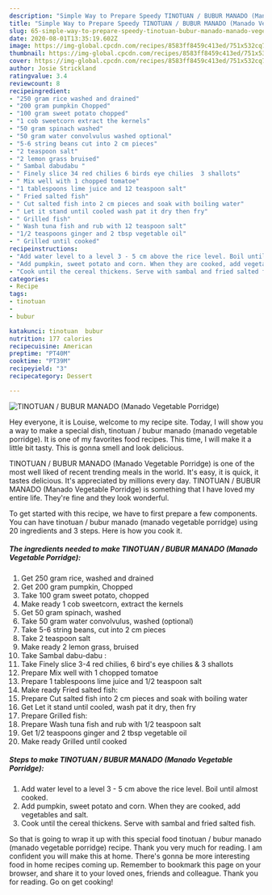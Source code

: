 ```yaml
---
description: "Simple Way to Prepare Speedy TINOTUAN / BUBUR MANADO (Manado Vegetable Porridge)"
title: "Simple Way to Prepare Speedy TINOTUAN / BUBUR MANADO (Manado Vegetable Porridge)"
slug: 65-simple-way-to-prepare-speedy-tinotuan-bubur-manado-manado-vegetable-porridge
date: 2020-08-01T13:35:19.602Z
image: https://img-global.cpcdn.com/recipes/8583ff8459c413ed/751x532cq70/tinotuan-bubur-manado-manado-vegetable-porridge-recipe-main-photo.jpg
thumbnail: https://img-global.cpcdn.com/recipes/8583ff8459c413ed/751x532cq70/tinotuan-bubur-manado-manado-vegetable-porridge-recipe-main-photo.jpg
cover: https://img-global.cpcdn.com/recipes/8583ff8459c413ed/751x532cq70/tinotuan-bubur-manado-manado-vegetable-porridge-recipe-main-photo.jpg
author: Josie Strickland
ratingvalue: 3.4
reviewcount: 8
recipeingredient:
- "250 gram rice washed and drained"
- "200 gram pumpkin Chopped"
- "100 gram sweet potato chopped"
- "1 cob sweetcorn extract the kernels"
- "50 gram spinach washed"
- "50 gram water convolvulus washed optional"
- "5-6 string beans cut into 2 cm pieces"
- "2 teaspoon salt"
- "2 lemon grass bruised"
- " Sambal dabudabu "
- " Finely slice 34 red chilies 6 birds eye chilies  3 shallots"
- " Mix well with 1 chopped tomatoe"
- "1 tablespoons lime juice and 12 teaspoon salt"
- " Fried salted fish"
- " Cut salted fish into 2 cm pieces and soak with boiling water"
- " Let it stand until cooled wash pat it dry then fry"
- " Grilled fish"
- " Wash tuna fish and rub with 12 teaspoon salt"
- "1/2 teaspoons ginger and 2 tbsp vegetable oil"
- " Grilled until cooked"
recipeinstructions:
- "Add water level to a level 3 - 5 cm above the rice level. Boil until almost cooked."
- "Add pumpkin, sweet potato and corn. When they are cooked, add vegetables and salt."
- "Cook until the cereal thickens. Serve with sambal and fried salted fish."
categories:
- Recipe
tags:
- tinotuan
- 
- bubur

katakunci: tinotuan  bubur 
nutrition: 177 calories
recipecuisine: American
preptime: "PT40M"
cooktime: "PT39M"
recipeyield: "3"
recipecategory: Dessert

---
```



![TINOTUAN / BUBUR MANADO (Manado Vegetable Porridge)](https://img-global.cpcdn.com/recipes/8583ff8459c413ed/751x532cq70/tinotuan-bubur-manado-manado-vegetable-porridge-recipe-main-photo.jpg)

Hey everyone, it is Louise, welcome to my recipe site. Today, I will show you a way to make a special dish, tinotuan / bubur manado (manado vegetable porridge). It is one of my favorites food recipes. This time, I will make it a little bit tasty. This is gonna smell and look delicious.



TINOTUAN / BUBUR MANADO (Manado Vegetable Porridge) is one of the most well liked of recent trending meals in the world. It's easy, it is quick, it tastes delicious. It's appreciated by millions every day. TINOTUAN / BUBUR MANADO (Manado Vegetable Porridge) is something that I have loved my entire life. They're fine and they look wonderful.


To get started with this recipe, we have to first prepare a few components. You can have tinotuan / bubur manado (manado vegetable porridge) using 20 ingredients and 3 steps. Here is how you cook it.

<!--inarticleads1-->

##### The ingredients needed to make TINOTUAN / BUBUR MANADO (Manado Vegetable Porridge):

1. Get 250 gram rice, washed and drained
1. Get 200 gram pumpkin, Chopped
1. Take 100 gram sweet potato, chopped
1. Make ready 1 cob sweetcorn, extract the kernels
1. Get 50 gram spinach, washed
1. Take 50 gram water convolvulus, washed (optional)
1. Take 5-6 string beans, cut into 2 cm pieces
1. Take 2 teaspoon salt
1. Make ready 2 lemon grass, bruised
1. Take  Sambal dabu-dabu :
1. Take  Finely slice 3-4 red chilies, 6 bird&#39;s eye chilies &amp; 3 shallots
1. Prepare  Mix well with 1 chopped tomatoe
1. Prepare 1 tablespoons lime juice and 1/2 teaspoon salt
1. Make ready  Fried salted fish:
1. Prepare  Cut salted fish into 2 cm pieces and soak with boiling water
1. Get  Let it stand until cooled, wash pat it dry, then fry
1. Prepare  Grilled fish:
1. Prepare  Wash tuna fish and rub with 1/2 teaspoon salt
1. Get 1/2 teaspoons ginger and 2 tbsp vegetable oil
1. Make ready  Grilled until cooked




<!--inarticleads2-->

##### Steps to make TINOTUAN / BUBUR MANADO (Manado Vegetable Porridge):

1. Add water level to a level 3 - 5 cm above the rice level. Boil until almost cooked.
1. Add pumpkin, sweet potato and corn. When they are cooked, add vegetables and salt.
1. Cook until the cereal thickens. Serve with sambal and fried salted fish.




So that is going to wrap it up with this special food tinotuan / bubur manado (manado vegetable porridge) recipe. Thank you very much for reading. I am confident you will make this at home. There's gonna be more interesting food in home recipes coming up. Remember to bookmark this page on your browser, and share it to your loved ones, friends and colleague. Thank you for reading. Go on get cooking!
